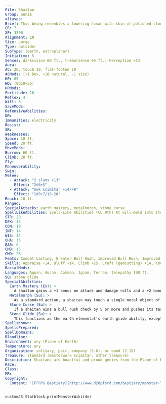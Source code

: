 ```yaml
---
File: Shaitan
Group: Genie
aliases: 
Brief: This being resembles a towering human with skin of polished stone and glittering agate eyes.
CR: 7
XP: 3200
Alignment: LN
Size: Large
Type: outsider
SubType: (earth, extraplanar)
Initiative: 5
Senses: darkvision 60 ft., tremorsense 60 ft.; Perception +14
Aura: 
AC: 20, touch 10, flat-footed 19
ACMods: (+1 Dex, +10 natural, -1 size)
HP: 85
HD: (9d10+36)
HPMods: 
Fortitude: 10
Reflex: 4
Will: 8
SaveMods: 
DefensiveAbilities: 
DR: 
Immunities: electricity
Resist: 
SR: 
Weaknesses: 
Space: 10 ft.
Speed: 20 ft.
MoveMods: 
Burrow: 60 ft.
Climb: 20 ft.
Fly: 
Maneuverability: 
Swim: 
Melee: 
  - Attack: "2 slams +13"
    Effect: "2d6+5"
  - Attack: "mwk scimitar +14/+9"
    Effect: "1d8+7/18-20"
Reach: 10 ft.
Ranged: 
SpecialAttacks: earth mastery, metalmorph, stone curse
SpellLikeAbilities: Spell-Like Abilities (CL 9th) At will-meld into stone, plane shift (willing targets to elemental planes, Astral Plane, or Material Plane only), soften earth and stone, stone shape, veil (self only) 3/day-quickened glitterdust (DC 14), stoneskin, rusting grasp, stone tell, wall of stone 1/day-trans. mud to rock, trans. rock to mud
STR: 20
DEX: 13
CON: 19
INT: 14
WIS: 14
CHA: 15
BAB: 9
CMB: 15
CMD: 26
Feats: Combat Casting, Greater Bull Rush, Improved Bull Rush, Improved InitiativeB, Power Attack, Quicken Spell-Like Ability (glitterdust)
Skills: Appraise +14, Bluff +14, Climb +25, Craft (gemcutting) +14, Knowledge (engineering) +14, Perception +14, Sense Motive +14, Spellcraft +14
RacialMods: 
Languages: Aquan, Auran, Common, Ignan, Terran; telepathy 100 ft.
SQ: stone glide
SpecialAbilities:
  Earth Mastery (Ex): >
    A shaitan gains a +1 bonus on attack and damage rolls and a +2 bonus on opposed Strengthbased checks if both it and its foe are touching the ground. It takes a -4 penalty on attack and damage rolls against airborne or waterborne opponents.
  Metalmorph (Su): >
    As a standard action, a shaitan may touch a single metal object of no more than 10 pounds and transform it into any other metal for 1 day.
  Stone Curse (Su): >
    If a shaitan wins a bull rush check by 5 or more and pushes its target into a stone barrier, the target must make a DC 19 Reflex save or be forced into the barrier as if the target had cast meld into stone until the victim makes a successful DC 19 Fortitude save as a full-round action to exit the stone. The save DCs are Strength-based.
  Stone Glide (Su): >
    This functions as the earth elemental's earth glide ability, except the shaitan can move through stone, dirt, crystal, or metal.
SpellsKnown: 
SpellsPrepared: 
SpellDomains: 
Bloodline: 
Environment: any (Plane of Earth)
Temperature: any
Organization: solitary, pair, company (3-6), or band (7-12)
Treasure: standard (masterwork scimitar, other treasure)
Description: Shaitans are boastful and proud genies from the Plane of Earth with flesh of metal, gems, or stone. A shaitan stands about 11 feet tall and weighs roughly 5,000 pounds. Some shaitans are noble. Often called pashas, they have 18 Hit Dice and gain the spell-like ability earthquake, usable once per day, as well as the ability to grant up to three wishes per day (nongenies only). A noble shaitan's caster level for its spell-like abilities is 18th. Noble shaitans are CR 13.
Race: 
Class: 
MR: 
Copyright:
  Content: '[PFRPG Bestiary](http://www.d20pfsrd.com/bestiary/monster-listings/outsiders/genie/shaitan)'
---
```

```dataviewjs
customJS.Statblock.printMonsterWiki(dv)
```
